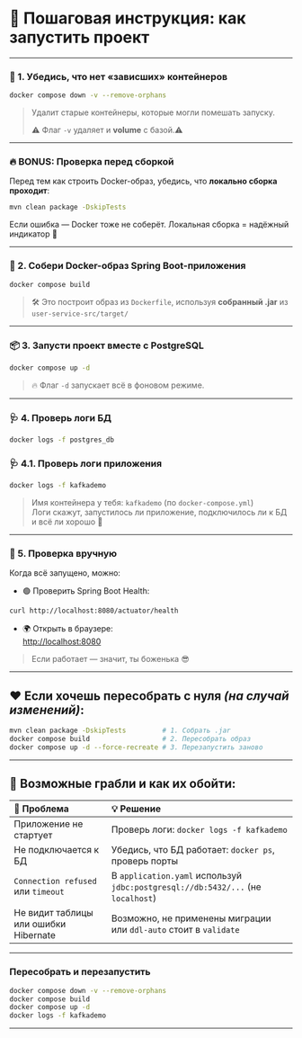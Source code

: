 
# 🚀 Пошаговая инструкция: как запустить проект

---
### 🧼 1. Убедись, что нет «зависших» контейнеров
```bash
docker compose down -v --remove-orphans
```
> Удалит старые контейнеры, которые могли помешать запуску. 
> 
>⚠️ Флаг `-v` удаляет и **volume** с базой.⚠️

---
### 🔥 BONUS: Проверка перед сборкой
Перед тем как строить Docker-образ, убедись, что **локально сборка проходит**:
```bash
mvn clean package -DskipTests
```
Если ошибка — Docker тоже не соберёт. Локальная сборка = надёжный индикатор 💪

---
### 🧰 2. Собери Docker-образ Spring Boot-приложения
```bash
docker compose build
```
> 🛠️ Это построит образ из `Dockerfile`, используя **собранный .jar** из `user-service-src/target/`

---
### 📦 3. Запусти проект вместе с PostgreSQL
```bash
docker compose up -d
```
> 🔥 Флаг `-d` запускает всё в фоновом режиме.

---
### 🩺 4. Проверь логи БД
```bash
docker logs -f postgres_db
```

### 🩺 4.1. Проверь логи приложения
```bash
docker logs -f kafkademo
```
> Имя контейнера у тебя: `kafkademo` (по `docker-compose.yml`)  
> Логи скажут, запустилось ли приложение, подключилось ли к БД и всё ли хорошо 🌈
>
---
### 🧪 5. Проверка вручную

Когда всё запущено, можно:

- 🟢 Проверить Spring Boot Health:
```bash
curl http://localhost:8080/actuator/health

```

- 🌍 Открыть в браузере:  
  [http://localhost:8080](http://localhost:8080)

> Если работает — значит, ты боженька 😎

---
## ❤️ Если хочешь **пересобрать с нуля** _(на случай изменений)_:
```bash
mvn clean package -DskipTests         # 1. Собрать .jar
docker compose build                  # 2. Пересобрать образ
docker compose up -d --force-recreate # 3. Перезапустить заново
```

---
## 🧠 Возможные грабли и как их обойти:

| 🧨 Проблема                           | 💡 Решение                                                                      |
|:--------------------------------------|:--------------------------------------------------------------------------------|
| Приложение не стартует                | Проверь логи: `docker logs -f kafkademo`                                        |
| Не подключается к БД                  | Убедись, что БД работает: `docker ps`, проверь порты                            |
| `Connection refused` или `timeout`    | В `application.yaml` используй `jdbc:postgresql://db:5432/...` (не `localhost`) |
| Не видит таблицы или ошибки Hibernate | Возможно, не применены миграции или `ddl-auto` стоит в `validate`               |

---
### Пересобрать  и перезапустить
```bash
docker compose down -v --remove-orphans
docker compose build
docker compose up -d
docker logs -f kafkademo
```
---
